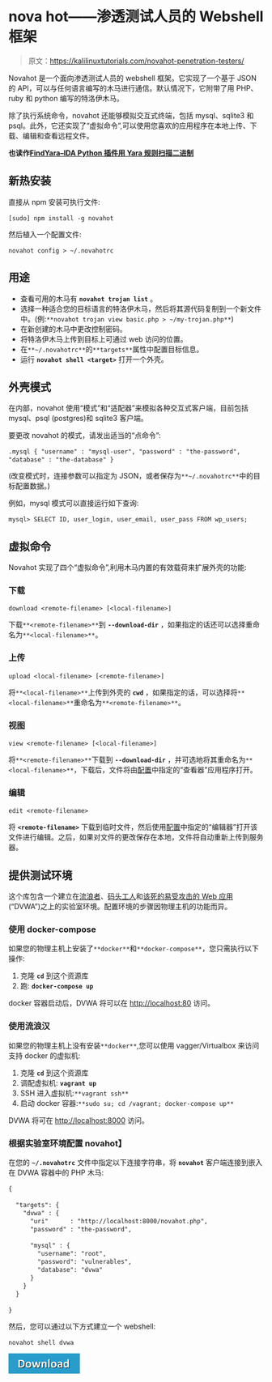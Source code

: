 # nova hot——渗透测试人员的 Webshell 框架

> 原文：<https://kalilinuxtutorials.com/novahot-penetration-testers/>

Novahot 是一个面向渗透测试人员的 webshell 框架。它实现了一个基于 JSON 的 API，可以与任何语言编写的木马进行通信。默认情况下，它附带了用 PHP、ruby 和 python 编写的特洛伊木马。

除了执行系统命令，novahot 还能够模拟交互式终端，包括 mysql、sqlite3 和 psql。此外，它还实现了“虚拟命令”,可以使用您喜欢的应用程序在本地上传、下载、编辑和查看远程文件。

**也读作[FindYara–IDA Python 插件用 Yara 规则扫描二进制](https://kalilinuxtutorials.com/findyara-ida-python-plugin/)**

## **新热安装**

直接从 npm 安装可执行文件:

```
[sudo] npm install -g novahot
```

然后植入一个配置文件:

```
novahot config > ~/.novahotrc
```

## **用途**

*   查看可用的木马有 **`novahot trojan list`** 。
*   选择一种适合您的目标语言的特洛伊木马，然后将其源代码复制到一个新文件中。(例:`**novahot trojan view basic.php > ~/my-trojan.php**`)
*   在新创建的木马中更改控制密码。
*   将特洛伊木马上传到目标上可通过 web 访问的位置。
*   在`**~/.novahotrc**`的`**targets**`属性中配置目标信息。
*   运行 **`novahot shell <target>`** 打开一个外壳。

## **外壳模式**

在内部，novahot 使用“模式”和“适配器”来模拟各种交互式客户端，目前包括 mysql、psql (postgres)和 sqlite3 客户端。

要更改 novahot 的模式，请发出适当的“点命令”:

```
.mysql { "username" : "mysql-user", "password" : "the-password", "database" : "the-database" }
```

(改变模式时，连接参数可以指定为 JSON，或者保存为`**~/.novahotrc**`中的目标配置数据。)

例如，mysql 模式可以直接运行如下查询:

```
mysql> SELECT ID, user_login, user_email, user_pass FROM wp_users;
```

## **虚拟命令**

Novahot 实现了四个“虚拟命令”,利用木马内置的有效载荷来扩展外壳的功能:

### **下载**

```
download <remote-filename> [<local-filename>]
```

下载`**<remote-filename>**`到 **`--download-dir`** ，如果指定的话还可以选择重命名为`**<local-filename>**`。

### **上传**

```
upload <local-filename> [<remote-filename>]
```

将`**<local-filename>**`上传到外壳的 **`cwd`** ，如果指定的话，可以选择将`**<local-filename>**`重命名为`**<remote-filename>**`。

### **视图**

```
view <remote-filename> [<local-filename>]
```

将`**<remote-filename>**`下载到 **`--download-dir`** ，并可选地将其重命名为`**<local-filename>**`，下载后，文件将由[配置](https://github.com/chrisallenlane/novahot/wiki/Configuring)中指定的“查看器”应用程序打开。

### **编辑**

```
edit <remote-filename>
```

将 **`<remote-filename>`** 下载到临时文件，然后使用[配置](https://github.com/chrisallenlane/novahot/wiki/Configuring)中指定的“编辑器”打开该文件进行编辑。之后，如果对文件的更改保存在本地，文件将自动重新上传到服务器。

## **提供测试环境**

这个库包含一个建立在[流浪者](https://www.vagrantup.com/)、[码头工人](https://www.docker.com/)和[该死的易受攻击的 Web 应用](http://www.dvwa.co.uk/)(“DVWA”)之上的实验室环境。配置环境的步骤因物理主机的功能而异。

### **使用 docker-compose**

如果您的物理主机上安装了`**docker**`和`**docker-compose**`，您只需执行以下操作:

1.  克隆 **`cd`** 到这个资源库
2.  跑: **`docker-compose up`**

docker 容器启动后，DVWA 将可以在 [http://localhost:80](http://localhost:80) 访问。

### **使用流浪汉**

如果您的物理主机上没有安装`**docker**`,您可以使用 vagger/Virtualbox 来访问支持 docker 的虚拟机:

1.  克隆 **`cd`** 到这个资源库
2.  调配虚拟机: **`vagrant up`**
3.  SSH 进入虚拟机:`**vagrant ssh**`
4.  启动 docker 容器:`**sudo su; cd /vagrant; docker-compose up**`

DVWA 将可在 [http://localhost:8000](http://localhost:8000) 访问。

### **根据实验室环境配置 novahot】**

在您的 **`~/.novahotrc`** 文件中指定以下连接字符串，将 **`novahot`** 客户端连接到嵌入在 DVWA 容器中的 PHP 木马:

```
{

  "targets": {
    "dvwa" : {
      "uri"      : "http://localhost:8000/novahot.php",
      "password" : "the-password",

      "mysql" : {
        "username": "root",
        "password": "vulnerables",
        "database": "dvwa"
      }
    }
  }

}
```

然后，您可以通过以下方式建立一个 webshell:

```
novahot shell dvwa
```

[![](img/d861a9096555aeb1980fc054015933d7.png)](https://github.com/chrisallenlane/novahot#shell-modes)